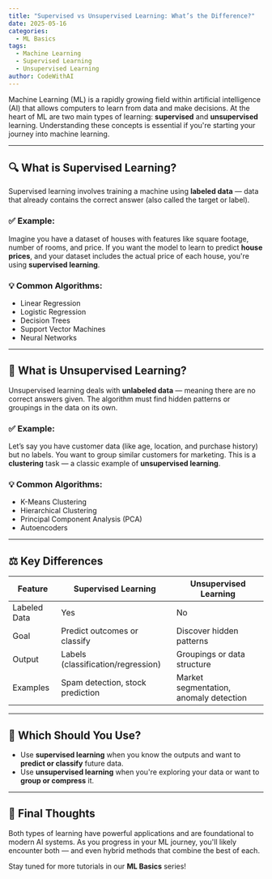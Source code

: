 ```yaml
---
title: "Supervised vs Unsupervised Learning: What’s the Difference?"
date: 2025-05-16
categories:
  - ML Basics
tags:
  - Machine Learning
  - Supervised Learning
  - Unsupervised Learning
author: CodeWithAI
---
```


Machine Learning (ML) is a rapidly growing field within artificial intelligence (AI) that allows computers to learn from data and make decisions. At the heart of ML are two main types of learning: **supervised** and **unsupervised** learning. Understanding these concepts is essential if you're starting your journey into machine learning.

---

## 🔍 What is Supervised Learning?

Supervised learning involves training a machine using **labeled data** — data that already contains the correct answer (also called the target or label).

### ✅ Example:

Imagine you have a dataset of houses with features like square footage, number of rooms, and price. If you want the model to learn to predict **house prices**, and your dataset includes the actual price of each house, you're using **supervised learning**.

### 💡 Common Algorithms:

- Linear Regression
- Logistic Regression
- Decision Trees
- Support Vector Machines
- Neural Networks

---

## 🧠 What is Unsupervised Learning?

Unsupervised learning deals with **unlabeled data** — meaning there are no correct answers given. The algorithm must find hidden patterns or groupings in the data on its own.

### ✅ Example:

Let’s say you have customer data (like age, location, and purchase history) but no labels. You want to group similar customers for marketing. This is a **clustering** task — a classic example of **unsupervised learning**.

### 💡 Common Algorithms:

- K-Means Clustering
- Hierarchical Clustering
- Principal Component Analysis (PCA)
- Autoencoders

---

## ⚖️ Key Differences

| Feature               | Supervised Learning              | Unsupervised Learning              |
|----------------------|----------------------------------|------------------------------------|
| Labeled Data         | Yes                              | No                                 |
| Goal                 | Predict outcomes or classify     | Discover hidden patterns           |
| Output               | Labels (classification/regression) | Groupings or data structure        |
| Examples             | Spam detection, stock prediction | Market segmentation, anomaly detection |

---

## 🚀 Which Should You Use?

- Use **supervised learning** when you know the outputs and want to **predict or classify** future data.
- Use **unsupervised learning** when you're exploring your data or want to **group or compress** it.

---

## 🧭 Final Thoughts

Both types of learning have powerful applications and are foundational to modern AI systems. As you progress in your ML journey, you'll likely encounter both — and even hybrid methods that combine the best of each.

Stay tuned for more tutorials in our **ML Basics** series!



